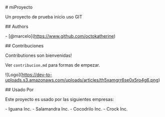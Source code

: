 \# miProyecto

Un proyecto de prueba inicio uso GIT

\## Authors

\- \[@marcelo](https://www.github.com/octokatherine)


\## Contribuciones

Contributiones son bienvenidas!


Ver `contribucion.md` para formas de empezar.

!\[Logo](https://dev-to-uploads.s3.amazonaws.com/uploads/articles/th5xamgrr6se0x5ro4g6.png)


\## Usado Por

Este proyecto es usado por las siguientes empresas:

\- Iguana Inc.
\- Salamandra Inc.
\- Cocodrilo Inc.
\- Crock Inc.

                                                    





